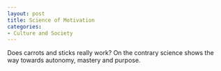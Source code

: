 ```yaml
---
layout: post
title: Science of Motivation
categories:
- Culture and Society
---
```


Does carrots and sticks really work? On the contrary science shows the way towards autonomy, mastery and purpose.
